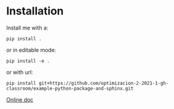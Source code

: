 # Installation

Install me with a:

```
pip install .
```

or in editable mode:

```
pip install -e .
```

or with url:

```
pip install git+https://github.com/optimizacion-2-2021-1-gh-classroom/example-python-package-and-sphinx.git
```

[Online doc](https://palmoreck.github.io/example-python-package-and-sphinx-doc/)
